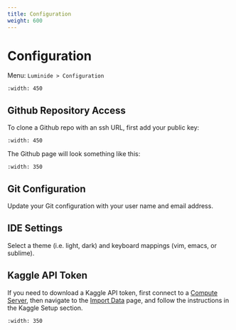 ```yaml
---
title: Configuration
weight: 600
---
```


# Configuration

Menu: `Luminide > Configuration`

```{image} ../images/luminide-configuration.png
:width: 450
```

## Github Repository Access

To clone a Github repo with an ssh URL, first add your public key:

```{image} ../images/git-repo-access.png
:width: 450
```

The Github page will look something like this:

```{image} ../images/github-ssh-keys.png
:width: 350
```

## Git Configuration

Update your Git configuration with your user name and email address.

## IDE Settings

Select a theme (i.e. light, dark) and keyboard mappings (vim, emacs, or sublime).

## Kaggle API Token

If you need to download a Kaggle API token, first connect to a [Compute Server](tutorial#compute-server), then navigate to the  [Import Data](tutorial#import-data) page, and follow the instructions in the Kaggle Setup section.

```{image} ../images/feb-kaggle-api-token.png
:width: 350
```

